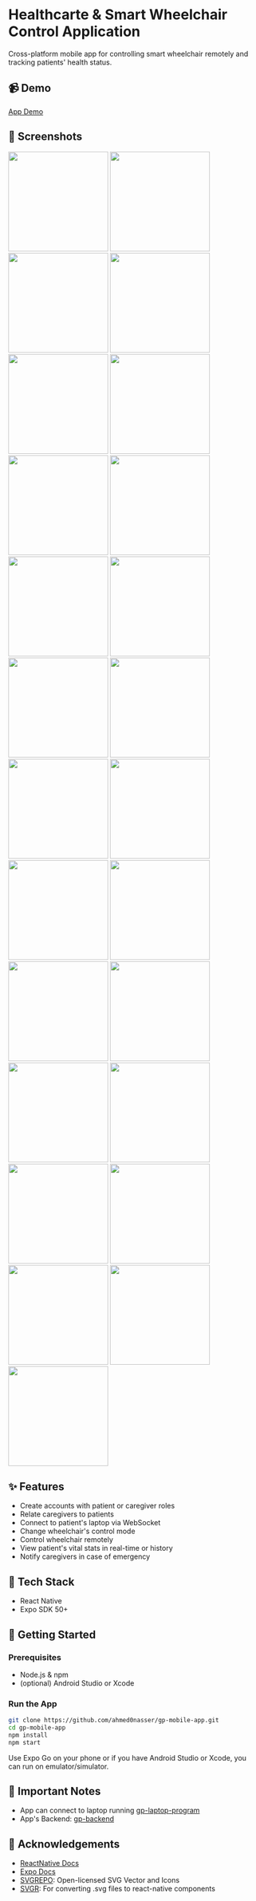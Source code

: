 # Healthcarte & Smart Wheelchair Control Application

Cross-platform mobile app for controlling smart wheelchair remotely and tracking patients' health status.

## 📹 Demo

[App Demo](demo/mobile-app-demo.mp4)

## 📱 Screenshots

<img src="screenshots/register-screen.jpg" width=200/>
<img src="screenshots/register-screen-validation.jpg" width=200/>
<img src="screenshots/login-screen.jpg" width=200/>
<img src="screenshots/login-success-screen.jpg" width=200/>
<img src="screenshots/home-caregiver-screen.jpg" width=200/>
<img src="screenshots/home-patient-screen.jpg" width=200/>
<img src="screenshots/laptop-connection-screen.jpg" width=200/>
<img src="screenshots/connected-laptop-screen.jpg" width=200/>
<img src="screenshots/control-mode-screen.jpg" width=200/>
<img src="screenshots/connected-laptop-control-mode-screen.jpg" width=200/>
<img src="screenshots/eye-selected-control-mode-screen.jpg" width=200/>
<img src="screenshots/remote-control-screen.jpg" width=200/>
<img src="screenshots/relations-screen.jpg" width=200/>
<img src="screenshots/relations-add-screen.jpg" width=200/>
<img src="screenshots/relations-incoming-screen.jpg" width=200/>
<img src="screenshots/relations-outgoing-screen.jpg" width=200/>
<img src="screenshots/relations-patient-menu-screen.jpg" width=200/>
<img src="screenshots/profile-screen.jpg" width=200/>
<img src="screenshots/profile-edit-screen.jpg" width=200/>
<img src="screenshots/patient-report-realtime.jpg" width=200/>
<img src="screenshots/patient-report-realtime-new.jpg" width=200/>
<img src="screenshots/patient-report-history-chart.jpg" width=200/>
<img src="screenshots/temp-only-history-chart.jpg" width=200/>
<img src="screenshots/notifications-screen.jpg" width=200/>
<img src="screenshots/notifications-new-screen.jpg" width=200/>

## ✨ Features

- Create accounts with patient or caregiver roles
- Relate caregivers to patients
- Connect to patient's laptop via WebSocket
- Change wheelchair's control mode
- Control wheelchair remotely
- View patient's vital stats in real-time or history
- Notify caregivers in case of emergency

## 🔧 Tech Stack

- React Native
- Expo SDK 50+

## 🚀 Getting Started

### Prerequisites

- Node.js & npm
- (optional) Android Studio or Xcode

### Run the App

```bash
git clone https://github.com/ahmed0nasser/gp-mobile-app.git
cd gp-mobile-app
npm install
npm start
```

Use Expo Go on your phone or if you have Android Studio or Xcode, you can run on emulator/simulator.

## 📒 Important Notes

- App can connect to laptop running [gp-laptop-program](https://github.com/ahmed0nasser/gp-laptop-program)
- App's Backend: [gp-backend](https://github.com/ahmed0nasser/gp-backend)

## 🙏 Acknowledgements

- [ReactNative Docs](https://reactnative.dev/docs/getting-started)
- [Expo Docs](https://docs.expo.dev/)
- [SVGREPO](https://www.svgrepo.com/): Open-licensed SVG Vector and Icons
- [SVGR](https://react-svgr.com/playground/?native=true&typescript=true): For converting .svg files to react-native components
